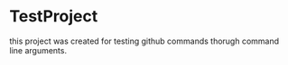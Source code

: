 # TestProject

this project was created for testing github commands thorugh command line arguments.
